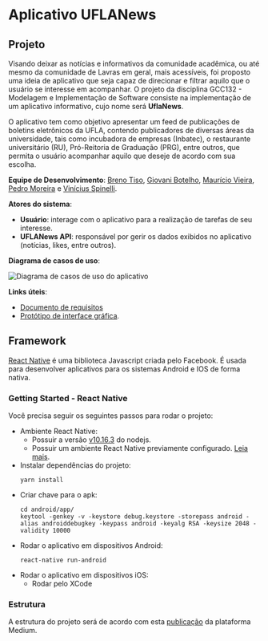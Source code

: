 # Aplicativo UFLANews

## Projeto

<p>Visando deixar as notícias e informativos da comunidade acadêmica, ou até mesmo da comunidade de Lavras em geral, mais acessíveis, foi proposto uma ideia de aplicativo que seja capaz de direcionar e filtrar aquilo que o usuário se interesse em acompanhar. O projeto da disciplina GCC132 - Modelagem e Implementação de Software consiste na implementação de um aplicativo informativo, cujo nome será <b>UflaNews</b>.</p> <p>O aplicativo tem como objetivo apresentar um feed de publicações de boletins eletrônicos da UFLA, contendo publicadores de diversas áreas da universidade, tais como incubadora de empresas (Inbatec), o restaurante universitário (RU), Pró-Reitoria de Graduação (PRG), entre outros, que permita o usuário acompanhar aquilo que deseje de acordo com sua escolha.</p>

**Equipe de Desenvolvimento**: [Breno Tiso](https://github.com/brenotiso), [Giovani Botelho](https://github.com/GiovaniBotelho), [Maurício Vieira](https://github.com/mauriciovr13), [Pedro Moreira](https://github.com/pereke) e [Vinícius Spinelli](https://github.com/VSpinelliG).

**Atores do sistema**:
* **Usuário**: interage com o aplicativo para a realização de tarefas de seu interesse.
* **UFLANews API**: responsável por gerir os dados exibidos no aplicativo (notícias, likes, entre outros).

**Diagrama de casos de uso**:

![Diagrama de casos de uso do aplicativo](https://i.imgur.com/2SYBmue.png)

**Links úteis**:
* [Documento de requisitos](https://github.com/GiovaniBotelho/UFLANews/issues)
* [Protótipo de interface gráfica](https://xd.adobe.com/spec/65353875-2f7a-44a8-7527-9e1c9037238c-1304/).

## Framework

[React Native](https://facebook.github.io/react-native/) é uma biblioteca Javascript criada pelo Facebook. É usada para desenvolver aplicativos para os sistemas Android e IOS de forma nativa.

### Getting Started - React Native

Você precisa seguir os seguintes passos para rodar o projeto:
- Ambiente React Native:
  - Possuir a versão [v10.16.3](https://nodejs.org/dist/v10.16.3/) do nodejs.
  - Possuir um ambiente React Native previamente configurado. [Leia mais](https://facebook.github.io/react-native/docs/getting-started.html).
- Instalar dependências do projeto:
  ```
  yarn install
  ```
- Criar chave para o apk:
  ```
  cd android/app/
  keytool -genkey -v -keystore debug.keystore -storepass android -alias androiddebugkey -keypass android -keyalg RSA -keysize 2048 -validity 10000
  ```
- Rodar o aplicativo em dispositivos Android: 
  ```
  react-native run-android
  ```
- Rodar o aplicativo em dispositivos iOS:
  - Rodar pelo XCode

### Estrutura
A estrutura do projeto será de acordo com esta [publicação](https://medium.com/@dan_abramov/smart-and-dumb-components-7ca2f9a7c7d0) da plataforma Medium.
